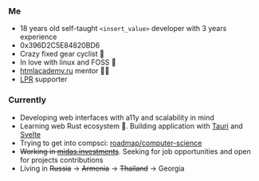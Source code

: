 ### Me
 - 18 years old self-taught `<insert_value>` developer with 3 years experience
 - 0x396D2C5E84820BD6
 - Crazy fixed gear cyclist 🚴
 - In love with linux and FOSS 🐧
 - [htmlacademy.ru](https://htmlacademy.ru/) mentor 👨‍🏫
 - [LPR](https://lp-russia.org/) supporter

### Currently
 - Developing web interfaces with a11y and scalability in mind
 - Learning web Rust ecosystem 🦀. Building application with [Tauri](https://tauri.app/) and [Svelte](https://svelte.dev/)
 - Trying to get into compsci: [roadmap/computer-science](https://roadmap.sh/computer-science)
 - ~~Working in [midas.investments](https://midas.investments)~~. Seeking for job opportunities and open for projects contributions
 - Living in ~~Russia~~ → ~~Armenia~~ → ~~Thailand~~ → Georgia

<!-- #### Some stats about my github -->
